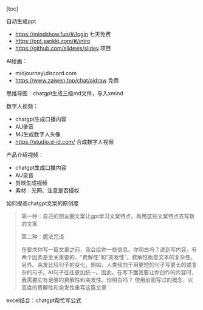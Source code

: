 [toc]

自动生成ppt

+ https://mindshow.fun/#/login 七天免费
+ https://ppt.sankki.com/#/intro
+ https://github.com/slidevjs/slidev  项目

AI绘画：

+ midjourney\discord.com
+ https://www.zaiwen.top/chat/aidraw  免费

思维导图：chatgpt生成三级md文件，导入xmind

数字人视频：

+  chatgpt生成口播内容
+ AU录音
+ MJ生成数字人头像
+ https://studio.d-id.com/ 合成数字人视频

产品介绍视频：

+  chatgpt生成口播内容
+ AU录音
+ 剪映生成视频
+ 素材：光网、注意是否侵权

如何提高chatgpt文案的原创度

>第一种：自己的朋友圈文案让gpt学习文案特点，再用这些文案特点去写新的文案
>
>第二种：魔法咒语
>
>在要求你写一篇文章之前，我会给你一些信息。你明白吗？说到写内容，有两个因素是至关重要的，“费解性”和“突发性”。费解性衡量文本的复杂性。另外。突发比较句子的变化。例如，人类倾向于用更短的句子写更长的或复杂的句子。AI句子往往更加统一。因此，在写下面我要让你创作的内容时，我需要它有足够的费解性和突发性。你明白吗？
>使用前面写过的概念，以高度的费解性和突发性重写这篇文章：

excel结合：chatgpt帮忙写公式
